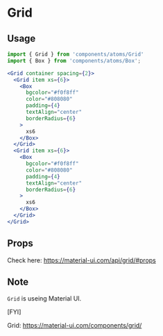 # Grid

## Usage
```jsx
import { Grid } from 'components/atoms/Grid'
import { Box } from 'components/atoms/Box';

<Grid container spacing={2}>
  <Grid item xs={6}>
    <Box
      bgcolor="#f0f8ff"
      color="#808080"
      padding={4}
      textAlign="center"
      borderRadius={6}
    >
      xs6
    </Box>
  </Grid>
  <Grid item xs={6}>
    <Box
      bgcolor="#f0f8ff"
      color="#808080"
      padding={4}
      textAlign="center"
      borderRadius={6}
    >
      xs6
    </Box>
  </Grid>
</Grid>
```

## Props

Check here: https://material-ui.com/api/grid/#props

## Note

`Grid` is useing Material UI.

[FYI]

Grid: https://material-ui.com/components/grid/
